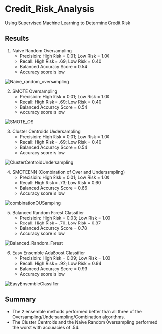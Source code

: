 # Credit_Risk_Analysis
Using Supervised Machine Learning to Determine Credit Risk


## Results
1. Naive Random Oversampling  
    - Precisioin: High Risk = 0.01; Low Risk = 1.00
    - Recall: High Risk = .69; Low Risk = 0.40
    - Balanced Accuracy Score = 0.54
    - Accuracy score is low
   
  ![Naive_random_oversampling](https://user-images.githubusercontent.com/104606589/190297367-a45f5e66-6449-4db1-be94-6c5974900581.png)


2. SMOTE Oversampling 
    - Precisioin: High Risk = 0.01; Low Risk = 1.00
    - Recall: High Risk = .69; Low Risk = 0.40
    - Balanced Accuracy Score = 0.54
    - Accuracy score is low
    
![SMOTE_OS](https://user-images.githubusercontent.com/104606589/190297385-94e2cb07-b145-49e8-9ad3-3ef884e90c98.png)


3. Cluster Centroids Undersampling
   - Precisioin: High Risk = 0.01; Low Risk = 1.00
   - Recall: High Risk = .69; Low Risk = 0.40
   - Balanced Accuracy Score = 0.54
   - Accuracy score is low
   
![ClusterCentroidUndersampling](https://user-images.githubusercontent.com/104606589/190297415-498a9cf3-c182-4790-a5d8-230fb0c7746c.png)


4. SMOTEENN (Combination of Over and Undersampling)
    - Precisioin: High Risk = 0.01; Low Risk = 1.00
    - Recall: High Risk = .73; Low Risk = 0.60
    - Balanced Accuracy Score = 0.66
    - Accuracy score is low
    
![combinationOUSampling](https://user-images.githubusercontent.com/104606589/190297469-d9008c73-acb0-4ee8-a5c4-53592330b3ce.png)


5. Balanced Random Forest Classifier
    - Precisioin: High Risk = 0.03; Low Risk = 1.00
    - Recall: High Risk = .70; Low Risk = 0.87
    - Balanced Accuracy Score = 0.78
    - Accuracy score is low
    
![Balanced_Random_Forest](https://user-images.githubusercontent.com/104606589/189573035-8211d6e5-7b54-4e23-8537-ea2e4f72269a.png)

6. Easy Ensemble AdaBoost Classifier
    - Precisioin: High Risk = 0.09; Low Risk = 1.00
    - Recall: High Risk = .92; Low Risk = 0.94
    - Balanced Accuracy Score = 0.93
    - Accuracy score is low
    
![EasyEnsembleClassifier](https://user-images.githubusercontent.com/104606589/189573037-2f467176-c5d4-4802-ac14-6cc479b05606.png)

## Summary

- The 2 ensemble methods performed better than all three of the Oversampling/Undersampling/Combination algorithms.
- The Cluster Centroids and the Naive Random Oversampling performed the worst with accuracies of .54.
